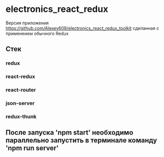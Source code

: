 # electronics_react_redux 

Версия приложения https://github.com/Alexey609/electronics_react_redux_toolkit сделанная с применеием обычного Redux

## Стек
### redux
### react-redux
### react-router
### json-server
### redux-thunk

## После запуска 'npm start' необходимо параллельно запустить в терминале команду 'npm run server'
